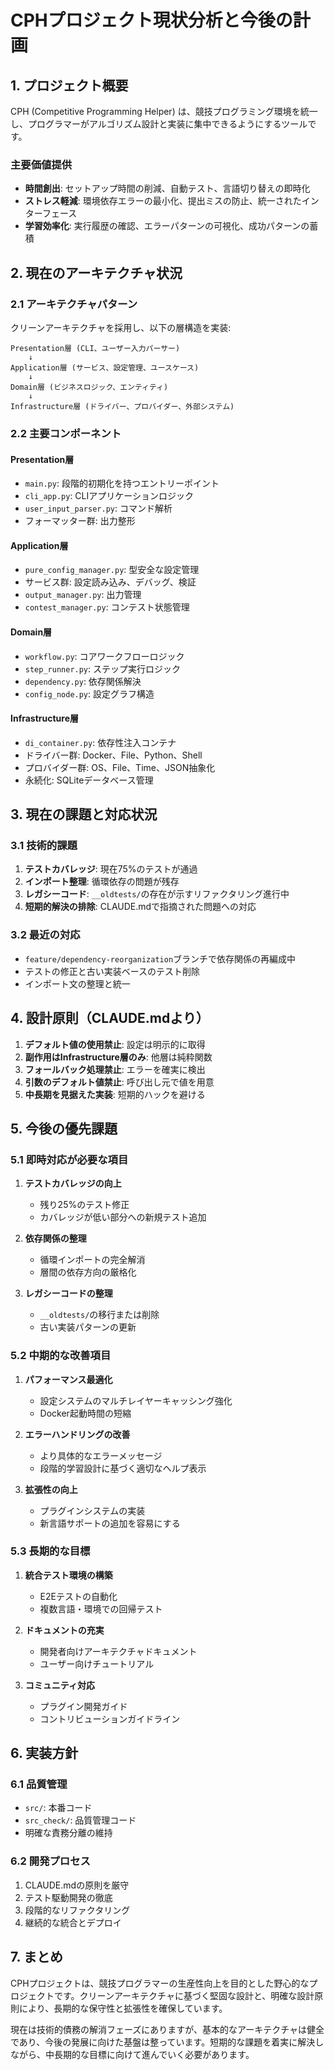 # CPHプロジェクト現状分析と今後の計画

## 1. プロジェクト概要

CPH (Competitive Programming Helper) は、競技プログラミング環境を統一し、プログラマーがアルゴリズム設計と実装に集中できるようにするツールです。

### 主要価値提供
- **時間創出**: セットアップ時間の削減、自動テスト、言語切り替えの即時化
- **ストレス軽減**: 環境依存エラーの最小化、提出ミスの防止、統一されたインターフェース
- **学習効率化**: 実行履歴の確認、エラーパターンの可視化、成功パターンの蓄積

## 2. 現在のアーキテクチャ状況

### 2.1 アーキテクチャパターン
クリーンアーキテクチャを採用し、以下の層構造を実装:

```
Presentation層 (CLI、ユーザー入力パーサー)
    ↓
Application層 (サービス、設定管理、ユースケース)
    ↓
Domain層 (ビジネスロジック、エンティティ)
    ↓
Infrastructure層 (ドライバー、プロバイダー、外部システム)
```

### 2.2 主要コンポーネント

#### Presentation層
- `main.py`: 段階的初期化を持つエントリーポイント
- `cli_app.py`: CLIアプリケーションロジック
- `user_input_parser.py`: コマンド解析
- フォーマッター群: 出力整形

#### Application層
- `pure_config_manager.py`: 型安全な設定管理
- サービス群: 設定読み込み、デバッグ、検証
- `output_manager.py`: 出力管理
- `contest_manager.py`: コンテスト状態管理

#### Domain層
- `workflow.py`: コアワークフローロジック
- `step_runner.py`: ステップ実行ロジック
- `dependency.py`: 依存関係解決
- `config_node.py`: 設定グラフ構造

#### Infrastructure層
- `di_container.py`: 依存性注入コンテナ
- ドライバー群: Docker、File、Python、Shell
- プロバイダー群: OS、File、Time、JSON抽象化
- 永続化: SQLiteデータベース管理

## 3. 現在の課題と対応状況

### 3.1 技術的課題
1. **テストカバレッジ**: 現在75%のテストが通過
2. **インポート整理**: 循環依存の問題が残存
3. **レガシーコード**: `__oldtests/`の存在が示すリファクタリング進行中
4. **短期的解決の排除**: CLAUDE.mdで指摘された問題への対応

### 3.2 最近の対応
- `feature/dependency-reorganization`ブランチで依存関係の再編成中
- テストの修正と古い実装ベースのテスト削除
- インポート文の整理と統一

## 4. 設計原則（CLAUDE.mdより）

1. **デフォルト値の使用禁止**: 設定は明示的に取得
2. **副作用はInfrastructure層のみ**: 他層は純粋関数
3. **フォールバック処理禁止**: エラーを確実に検出
4. **引数のデフォルト値禁止**: 呼び出し元で値を用意
5. **中長期を見据えた実装**: 短期的ハックを避ける

## 5. 今後の優先課題

### 5.1 即時対応が必要な項目
1. **テストカバレッジの向上**
   - 残り25%のテスト修正
   - カバレッジが低い部分への新規テスト追加

2. **依存関係の整理**
   - 循環インポートの完全解消
   - 層間の依存方向の厳格化

3. **レガシーコードの整理**
   - `__oldtests/`の移行または削除
   - 古い実装パターンの更新

### 5.2 中期的な改善項目
1. **パフォーマンス最適化**
   - 設定システムのマルチレイヤーキャッシング強化
   - Docker起動時間の短縮

2. **エラーハンドリングの改善**
   - より具体的なエラーメッセージ
   - 段階的学習設計に基づく適切なヘルプ表示

3. **拡張性の向上**
   - プラグインシステムの実装
   - 新言語サポートの追加を容易にする

### 5.3 長期的な目標
1. **統合テスト環境の構築**
   - E2Eテストの自動化
   - 複数言語・環境での回帰テスト

2. **ドキュメントの充実**
   - 開発者向けアーキテクチャドキュメント
   - ユーザー向けチュートリアル

3. **コミュニティ対応**
   - プラグイン開発ガイド
   - コントリビューションガイドライン

## 6. 実装方針

### 6.1 品質管理
- `src/`: 本番コード
- `src_check/`: 品質管理コード
- 明確な責務分離の維持

### 6.2 開発プロセス
1. CLAUDE.mdの原則を厳守
2. テスト駆動開発の徹底
3. 段階的なリファクタリング
4. 継続的な統合とデプロイ

## 7. まとめ

CPHプロジェクトは、競技プログラマーの生産性向上を目的とした野心的なプロジェクトです。クリーンアーキテクチャに基づく堅固な設計と、明確な設計原則により、長期的な保守性と拡張性を確保しています。

現在は技術的債務の解消フェーズにありますが、基本的なアーキテクチャは健全であり、今後の発展に向けた基盤は整っています。短期的な課題を着実に解決しながら、中長期的な目標に向けて進んでいく必要があります。